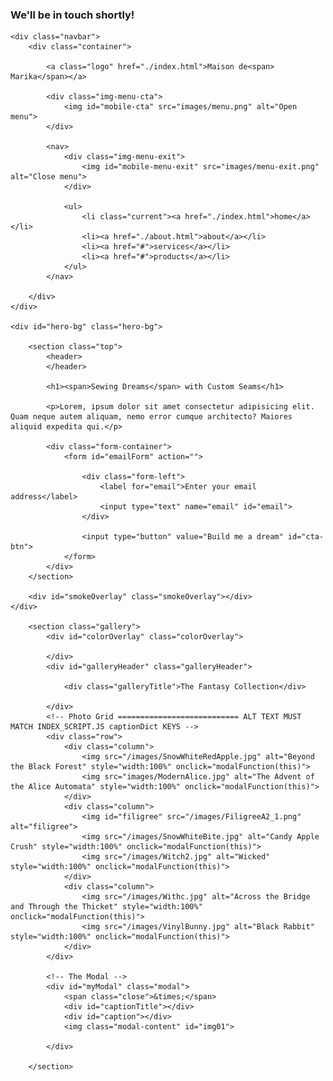 <!DOCTYPE html>
<html lang="en">
<head>
    <meta charset="UTF-8">
    <meta http-equiv="X-UA-Compatible" content="IE=edge">
    <meta name="viewport" content="width=device-width, initial-scale=1.0">
    <title>Maison de Marika</title>
    <link rel="stylesheet" href="css/main.css">
    <link rel="stylesheet" href="css/index.css">
    <link rel="stylesheet" href="./index.md">
</head>
<body>
    <div class="overlay" id="overlay">
        <h3>We'll be in touch shortly!</h3>
    </div>
    
    <div class="navbar">
        <div class="container">

            <a class="logo" href="./index.html">Maison de<span> Marika</span></a>

            <div class="img-menu-cta">
                <img id="mobile-cta" src="images/menu.png" alt="Open menu">
            </div>

            <nav>
                <div class="img-menu-exit">
                    <img id="mobile-menu-exit" src="images/menu-exit.png" alt="Close menu">
                </div>

                <ul>
                    <li class="current"><a href="./index.html">home</a></li>
                    <li><a href="./about.html">about</a></li>
                    <li><a href="#">services</a></li>
                    <li><a href="#">products</a></li>
                </ul>
            </nav>

        </div>
    </div>

    <div id="hero-bg" class="hero-bg">

        <section class="top">
            <header>             
            </header>

            <h1><span>Sewing Dreams</span> with Custom Seams</h1>

            <p>Lorem, ipsum dolor sit amet consectetur adipisicing elit. Quam neque autem aliquam, nemo error cumque architecto? Maiores aliquid expedita qui.</p>
        
            <div class="form-container">
                <form id="emailForm" action="">

                    <div class="form-left">
                        <label for="email">Enter your email address</label>
                        <input type="text" name="email" id="email">
                    </div>

                    <input type="button" value="Build me a dream" id="cta-btn">
                </form>
            </div>
        </section>

        <div id="smokeOverlay" class="smokeOverlay"></div>
    </div>
    
        <section class="gallery">
            <div id="colorOverlay" class="colorOverlay">

            </div>
            <div id="galleryHeader" class="galleryHeader">

                <div class="galleryTitle">The Fantasy Collection</div>

            </div>
            <!-- Photo Grid =========================== ALT TEXT MUST MATCH INDEX_SCRIPT.JS captionDict KEYS -->
            <div class="row"> 
                <div class="column">
                    <img src="/images/SnowWhiteRedApple.jpg" alt="Beyond the Black Forest" style="width:100%" onclick="modalFunction(this)">
                    <img src="images/ModernAlice.jpg" alt="The Advent of the Alice Automata" style="width:100%" onclick="modalFunction(this)">
                </div>
                <div class="column">
                    <img id="filigree" src="/images/FiligreeA2_1.png" alt="filigree">
                    <img src="/images/SnowWhiteBite.jpg" alt="Candy Apple Crush" style="width:100%" onclick="modalFunction(this)">
                    <img src="/images/Witch2.jpg" alt="Wicked" style="width:100%" onclick="modalFunction(this)">
                </div>  
                <div class="column">
                    <img src="/images/Withc.jpg" alt="Across the Bridge and Through the Thicket" style="width:100%" onclick="modalFunction(this)">
                    <img src="/images/VinylBunny.jpg" alt="Black Rabbit" style="width:100%" onclick="modalFunction(this)">
                </div>
            </div>

            <!-- The Modal -->
            <div id="myModal" class="modal">
                <span class="close">&times;</span>
                <div id="captionTitle"></div>
                <div id="caption"></div>
                <img class="modal-content" id="img01">
                
            </div>

        </section>
        

<script src="script.js"></script>
<script src="index_script.js"></script>
 
</body>
</html>
